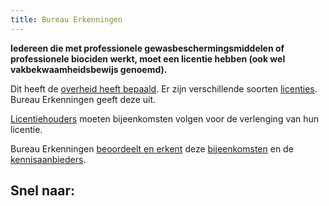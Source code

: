 ```yaml
---
title: Bureau Erkenningen
---
```


**Iedereen die met professionele gewasbeschermingsmiddelen of professionele biociden werkt, moet een licentie hebben (ook wel vakbekwaamheidsbewijs genoemd).**

Dit heeft de [overheid heeft bepaald](/licenties/wetten-en-regels). Er zijn verschillende soorten [licenties](/licenties). Bureau Erkenningen geeft deze uit.

[Licentiehouders](/wat-wij-doen/licentiehouders) moeten bijeenkomsten volgen voor de verlenging van hun licentie.

Bureau Erkenningen [beoordeelt en erkent](/wat-wij-doen) deze [bijeenkomsten](/bijeenkomsten/bijeenkomsten-zoeken) en de [kennisaanbieders](/wat-wij-doen/kennisaanbieders).

## Snel naar:

<link-container>
<link-button link='{"name": "Wat wij doen","url": "/wat-wij-doen/"}' ></link-button>
<link-button link='{"name": "Wetten en regels","url": "/licenties/wetten-en-regels"}' ></link-button>
<link-button link='{"name": "Licentie aanvragen","url": "/licenties/licentie-aanvragen/"}' ></link-button>
<link-button link='{"name": "Licentie verlengen","url": "/licenties/licentie-verlengen/"}' ></link-button>
</link-container>
